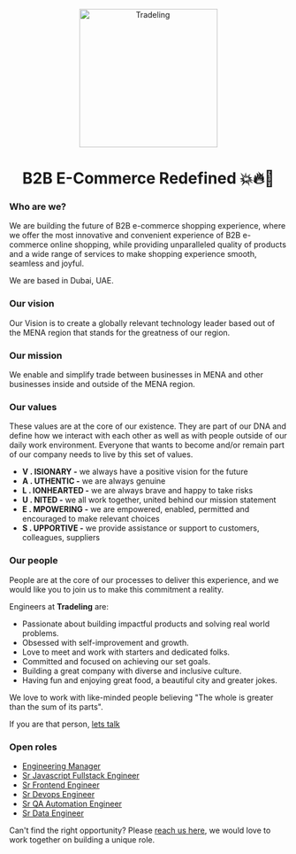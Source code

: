 <p align="center">
  <img src="https://i.ibb.co/ZzDxjFC/tl.png" alt="Tradeling" width="250"/>
</p>

<h1 align="center">B2B E-Commerce Redefined 💥🔥🚀</h1>


### Who are we?
We are building the future of B2B e-commerce shopping experience, where we offer the most innovative and convenient experience of B2B e-commerce online shopping, while providing unparalleled quality of products and a wide range of services to make shopping experience smooth, seamless and joyful.
 
We are based in Dubai, UAE.

### Our vision

Our Vision is to create a globally relevant technology leader based out of the MENA region that stands for the greatness of our region.

### Our mission

We enable and simplify trade between businesses in MENA and other businesses inside and outside of the MENA region.

### Our values

These values are at the core of our existence. They are part of our DNA and define how we interact with each other as well as with people outside of our daily work environment. Everyone that wants to become and/or remain part of our company needs to live by  this set of values.

- **V . ISIONARY -** we always have a positive vision for the future
- **A . UTHENTIC -** we are always genuine
- **L . IONHEARTED -** we are always brave and happy to take risks
- **U . NITED -** we all work together, united behind our mission statement
- **E . MPOWERING -** we are empowered, enabled, permitted and encouraged to make relevant choices
- **S . UPPORTIVE -** we provide assistance or support to customers, colleagues, suppliers

### Our people
People are at the core of our processes to deliver this experience, and we would like you to join us to make this commitment a reality.

Engineers at **Tradeling** are:
- Passionate about building impactful products and solving real world problems.
- Obsessed with self-improvement and growth.
- Love to meet and work with starters and dedicated folks. 
- Committed and focused on achieving our set goals.
- Building a great company with diverse and inclusive culture. 
- Having fun and enjoying great food, a beautiful city and greater jokes.

We love to work with like-minded people believing "The whole is greater than the sum of its parts".
 
If you are that person, [lets talk](https://airtable.com/shrzZQJPLWz7n0Usq)

### Open roles
- [Engineering Manager](https://github.com/tradeling/careers/blob/master/engineering-manager.md)
- [Sr Javascript Fullstack Engineer](https://github.com/tradeling/careers/blob/master/senior-javascript-fullstack-engineer.md)
- [Sr Frontend Engineer](https://github.com/tradeling/careers/blob/master/senior-frontend-engineer.md)
- [Sr Devops Engineer](https://github.com/tradeling/careers/blob/master/senior-devops-engineer.md)
- [Sr QA Automation Engineer](https://github.com/tradeling/careers/blob/master/senior-qa-automation-engineer.md)
- [Sr Data Engineer](https://github.com/tradeling/careers/blob/master/senior-data-engineer.md)


Can't find the right opportunity? Please [reach us here](https://airtable.com/shrWRnuVTM2wepq6b), we would love to work together on building a unique role.
